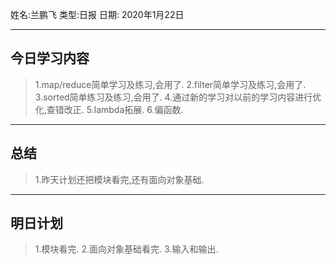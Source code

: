 姓名:兰鹏飞 
类型:日报 
日期: 2020年1月22日

***
## 今日学习内容 ##
>1.map/reduce简单学习及练习,会用了.
>2.filter简单学习及练习,会用了.
>3.sorted简单练习及练习,会用了.
>4.通过新的学习对以前的学习内容进行优化,查错改正.
>5.lambda拓展.
>6.偏函数.
***
## 总结 ##
>1.昨天计划还把模块看完,还有面向对象基础.
***
## 明日计划 ##
>1.模块看完.
>2.面向对象基础看完.
>3.输入和输出.
